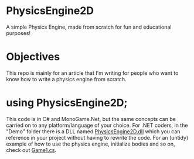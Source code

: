# PhysicsEngine2D
A simple Physics Engine, made from scratch for fun and educational purposes!

# Objectives
This repo is mainly for an article that I'm writing for people who want to know how to write a physics engine from scratch.

# using PhysicsEngine2D;
This code is in C# and MonoGame.Net, but the same concepts can be carried on to any platform/language of your choice. For .NET coders, in the "Demo" folder there is a DLL named [PhysicsEngine2D.dll](https://github.com/AravSinghal/PhysicsEngine2D/blob/master/PhysicsEngine2D/Demo/PhysicsEngine2D.dll) which you can reference in your project without having to rewrite the code. For an (untidy) example of how to use the physics engine, initialize bodies and so on, check out [Game1.cs](https://github.com/AravSinghal/PhysicsEngine2D/blob/master/PhysicsEngine2D/PhysicsEngine2DDemo/Game1.cs).
